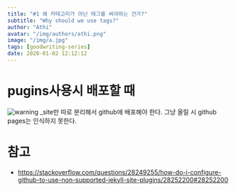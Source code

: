 ```yaml
---
title: "#1 왜 카테고리가 아닌 태그를 써야하는 건가?"
subtitle: "Why should we use tags?"
author: "Athi"
avatar: "/img/authors/athi.png"
image: "/img/a.jpg"
tags: [goodwriting-series]
date: 2020-01-02 12:12:12
---
```


# pugins사용시 배포할 때

![warning](https://i.imgur.com/ePOfGfe.png)
\_site만 따로 분리해서 github에 배포해야 한다.
그냥 올릴 시 github pages는 인식하지 못한다.

# 참고

- https://stackoverflow.com/questions/28249255/how-do-i-configure-github-to-use-non-supported-jekyll-site-plugins/28252200#28252200
